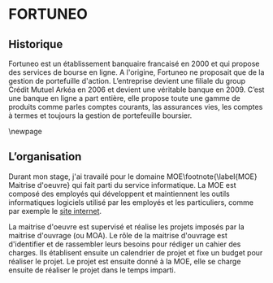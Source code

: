 # FORTUNEO #


## Historique ##


Fortuneo est un établissement banquaire francaisé en 2000 et qui propose des services de bourse en ligne.
A l'origine, Fortuneo ne proposait que de la gestion de portefuille d'action.
L’entreprise devient une filiale du group Crédit Mutuel Arkéa en 2006 et devient une véritable banque en 2009.
C’est une banque en ligne a part entière, elle propose toute une gamme de produits comme parles comptes courants, las 
assurances vies, les comptes à termes et toujours la gestion de portefeuille boursier.


\newpage


## L’organisation ##

Durant mon stage, j'ai travailé pour le domaine MOE\footnote{\label{MOE} Maitrise d'oeuvre} qui fait parti du service informatique.
La MOE est composé des employés qui développent et maintiennent les outils informatiques logiciels 
utilisé par les employés et les particuliers, comme par exemple le [site internet](http://www.fortuneo.fr "fortuneo.fr").


La maitrise d'oeuvre est supervisé et réalise les projets imposés par la maitrise d'ouvrage (ou MOA). Le
rôle de la maitrise d'ouvrage est d'identifier et de rassembler leurs besoins pour rédiger un cahier des charges.
Ils établisent ensuite un calendrier de projet et fixe un budget pour réaliser le projet. Le projet est ensuite
donné à la MOE, elle se charge ensuite de réaliser le projet dans le temps imparti.
